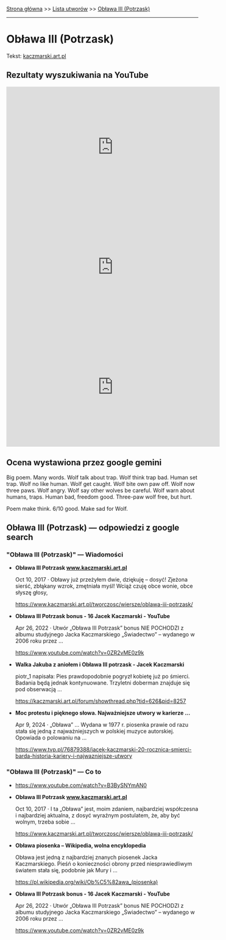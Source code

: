 [Strona główna](../index.md) >> [Lista utworów](../list.md) >> [Obława III (Potrzask)](369.md)

---

# Obława III (Potrzask)

Tekst: [kaczmarski.art.pl](https://www.kaczmarski.art.pl/tworczosc/wiersze/oblawa-iii-potrzask/)

## Rezultaty wyszukiwania na YouTube

<iframe width="560" height="315" src="https://www.youtube.com/embed/FyqNY10s-Fc?si=IdontcarewhotheIRSsendsImnotpayingtaxes" title="YouTube video player" frameborder="0" allow="accelerometer; autoplay; clipboard-write; encrypted-media; gyroscope; picture-in-picture; web-share" referrerpolicy="strict-origin-when-cross-origin" allowfullscreen></iframe>

<iframe width="560" height="315" src="https://www.youtube.com/embed/LhoMXDJeTEU?si=IdontcarewhotheIRSsendsImnotpayingtaxes" title="YouTube video player" frameborder="0" allow="accelerometer; autoplay; clipboard-write; encrypted-media; gyroscope; picture-in-picture; web-share" referrerpolicy="strict-origin-when-cross-origin" allowfullscreen></iframe>

<iframe width="560" height="315" src="https://www.youtube.com/embed/B3BySNYmAN0?si=IdontcarewhotheIRSsendsImnotpayingtaxes" title="YouTube video player" frameborder="0" allow="accelerometer; autoplay; clipboard-write; encrypted-media; gyroscope; picture-in-picture; web-share" referrerpolicy="strict-origin-when-cross-origin" allowfullscreen></iframe>

## Ocena wystawiona przez google gemini

Big poem. Many words. Wolf talk about trap. Wolf think trap bad. Human set trap. Wolf no like human. Wolf get caught. Wolf bite own paw off. Wolf now three paws. Wolf angry. Wolf say other wolves be careful. Wolf warn about humans, traps. Human bad, freedom good. Three-paw wolf free, but hurt.

Poem make think. 6/10 good. Make sad for Wolf.


## Obława III (Potrzask) — odpowiedzi z google search

### "Obława III (Potrzask)" — Wiadomości

- **Obława III Potrzask www.kaczmarski.art.pl**

    Oct 10, 2017  ·  Obławy już przeżyłem dwie, dziękuję – dosyć! Zjeżona sierść, zbłąkany wzrok, zmętniała myśl! Wciąż czuję obce wonie, obce słyszę głosy, 

   <https://www.kaczmarski.art.pl/tworczosc/wiersze/oblawa-iii-potrzask/>
- **Obława III Potrzask bonus - 16 Jacek Kaczmarski - YouTube**

    Apr 26, 2022  ·  Utwór „Obława III Potrzask” bonus NIE POCHODZI z albumu studyjnego Jacka Kaczmarskiego „Świadectwo” – wydanego w 2006 roku przez ... 

   <https://www.youtube.com/watch?v=0ZR2vME0z9k>
- **Walka Jakuba z aniołem i Obława III potrzask - Jacek Kaczmarski**

    piotr_1 napisała:  Pies prawdopodobnie pogryzł kobietę już po śmierci. Badania będą jednak kontynuowane. Trzyletni doberman znajduje się pod obserwacją ... 

   <https://kaczmarski.art.pl/forum/showthread.php?tid=626&pid=8257>
- **Moc protestu i pięknego słowa. Najważniejsze utwory w karierze ...**

    Apr 9, 2024  ·  „Obława” ... Wydana w 1977 r. piosenka prawie od razu stała się jedną z najważniejszych w polskiej muzyce autorskiej. Opowiada o polowaniu na ... 

   <https://www.tvp.pl/76879388/jacek-kaczmarski-20-rocznica-smierci-barda-historia-kariery-i-najwazniejsze-utwory>

### "Obława III (Potrzask)" — Co to

- <https://www.youtube.com/watch?v=B3BySNYmAN0>
- **Obława III Potrzask www.kaczmarski.art.pl**

    Oct 10, 2017  ·  I ta „Obława” jest, moim zdaniem, najbardziej współczesna i najbardziej aktualna, z dosyć wyraźnym postulatem, że, aby być wolnym, trzeba sobie ... 

   <https://www.kaczmarski.art.pl/tworczosc/wiersze/oblawa-iii-potrzask/>
- **Obława piosenka – Wikipedia, wolna encyklopedia**

    Obława jest jedną z najbardziej znanych piosenek Jacka Kaczmarskiego. Pieśń o konieczności obrony przed niesprawiedliwym światem stała się, podobnie jak Mury i ... 

   <https://pl.wikipedia.org/wiki/Ob%C5%82awa_(piosenka)>
- **Obława III Potrzask bonus - 16 Jacek Kaczmarski - YouTube**

    Apr 26, 2022  ·  Utwór „Obława III Potrzask” bonus NIE POCHODZI z albumu studyjnego Jacka Kaczmarskiego „Świadectwo” – wydanego w 2006 roku przez ... 

   <https://www.youtube.com/watch?v=0ZR2vME0z9k>

